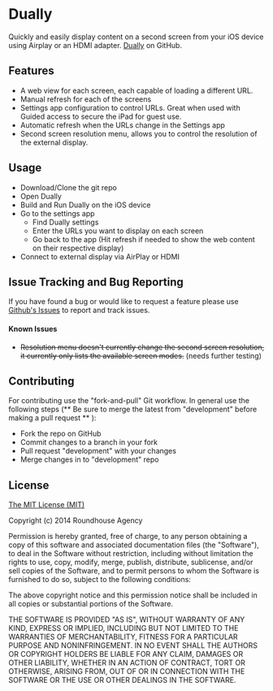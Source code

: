 Dually
===

Quickly and easily display content on a second screen from your iOS device using Airplay or an HDMI adapter. [Dually](https://github.com/roundhouse/Dually) on GitHub.

## Features
* A web view for each screen, each capable of loading a different URL.
* Manual refresh for each of the screens
* Settings app configuration to control URLs. Great when used with Guided access to secure the iPad for guest use.
* Automatic refresh when the URLs change in the Settings app
* Second screen resolution menu, allows you to control the resolution of the external display.

## Usage
* Download/Clone the git repo
* Open Dually
* Build and Run Dually on the iOS device
* Go to the settings app
	* Find Dually settings
	* Enter the URLs you want to display on each screen
	* Go back to the app (Hit refresh if needed to show the web content on their respective display)
* Connect to external display via AirPlay or HDMI

## Issue Tracking and Bug Reporting
If you have found a bug or would like to request a feature please use
[Github's Issues](https://github.com/roundhouse/Dually/issues) to report and track issues.

#### Known Issues
* ~~Resolution menu doesn't currently change the second screen resolution, it currently only lists the available screen modes.~~ (needs further testing)


## Contributing
For contributing use the "fork-and-pull" Git workflow. In general use the following steps (** Be sure to merge the latest from "development" before making a pull request ** ):

* Fork the repo on GitHub
* Commit changes to a branch in your fork
* Pull request "development" with your changes
* Merge changes in to "development" repo

## License 
[The MIT License (MIT)](http://opensource.org/licenses/MIT)

Copyright (c) 2014 Roundhouse Agency

Permission is hereby granted, free of charge, to any person obtaining a copy
of this software and associated documentation files (the "Software"), to deal
in the Software without restriction, including without limitation the rights
to use, copy, modify, merge, publish, distribute, sublicense, and/or sell
copies of the Software, and to permit persons to whom the Software is
furnished to do so, subject to the following conditions:

The above copyright notice and this permission notice shall be included in
all copies or substantial portions of the Software.

THE SOFTWARE IS PROVIDED "AS IS", WITHOUT WARRANTY OF ANY KIND, EXPRESS OR
IMPLIED, INCLUDING BUT NOT LIMITED TO THE WARRANTIES OF MERCHANTABILITY,
FITNESS FOR A PARTICULAR PURPOSE AND NONINFRINGEMENT. IN NO EVENT SHALL THE
AUTHORS OR COPYRIGHT HOLDERS BE LIABLE FOR ANY CLAIM, DAMAGES OR OTHER
LIABILITY, WHETHER IN AN ACTION OF CONTRACT, TORT OR OTHERWISE, ARISING FROM,
OUT OF OR IN CONNECTION WITH THE SOFTWARE OR THE USE OR OTHER DEALINGS IN
THE SOFTWARE.